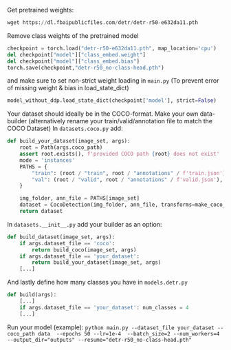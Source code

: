 Get pretrained weights:
```python
wget https://dl.fbaipublicfiles.com/detr/detr-r50-e632da11.pth
```
Remove class weights of the pretrained model
```python
checkpoint = torch.load("detr-r50-e632da11.pth", map_location='cpu')
del checkpoint["model"]["class_embed.weight"]
del checkpoint["model"]["class_embed.bias"]
torch.save(checkpoint,"detr-r50_no-class-head.pth")
```
and make sure to set non-strict weight loading in `main.py` (To prevent error of missing weight & bias in load_state_dict)
```python
model_without_ddp.load_state_dict(checkpoint['model'], strict=False)
```

Your dataset should ideally be in the COCO-format.
Make your own data-builder (alternatively rename your train/valid/annotation file to match the COCO Dataset)
In `datasets.coco.py` add:
```python
def build_your_dataset(image_set, args):
    root = Path(args.coco_path)
    assert root.exists(), f'provided COCO path {root} does not exist'
    mode = 'instances'
    PATHS = {
        "train": (root / "train", root / "annotations" / f'train.json'),
        "val": (root / "valid", root / "annotations" / f'valid.json'),
    }

    img_folder, ann_file = PATHS[image_set]
    dataset = CocoDetection(img_folder, ann_file, transforms=make_coco_transforms(image_set), return_masks=args.masks)
    return dataset
```
In `datasets.__init__.py` add your builder as an option:
```python
def build_dataset(image_set, args):
    if args.dataset_file == 'coco':
        return build_coco(image_set, args)
    if args.dataset_file == 'your_dataset':
        return build_your_dataset(image_set, args)
    [...]
```
And lastly define how many classes you have in `models.detr.py`
```python
def build(args):
    [...]
    if args.dataset_file == 'your_dataset': num_classes = 4
    [...]
```
Run your model (example): 
`python main.py --dataset_file your_dataset --coco_path data 
    --epochs 50 --lr=1e-4 
    --batch_size=2 --num_workers=4 
    --output_dir="outputs" --resume="detr-r50_no-class-head.pth"`